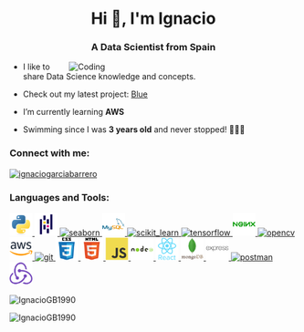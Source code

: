 <!--
[![MasterHead](https://developers.giphy.com/branch/master/static/api-512d36c09662682717108a38bbb5c57d.gif)](https://IgnacioGB1990.io)

[![MasterHead](https://media.giphy.com/media/bubqkrK3Sj9xnvRgEh/giphy.gif)](https://IgnacioGB1990.io)

-->

<h1 align="center">Hi 👋, I'm Ignacio</h1>
<h3 align="center">A Data Scientist from Spain</h3>
<img align="right" alt="Coding" width="400" src="https://cdn.dribbble.com/users/1162077/screenshots/3848914/programmer.gif">
<p align="left">    </p>

-  I like to share Data Science knowledge and concepts.

- Check out my latest project: <a href="https://github.com/IgnacioGB1990/Data_Desafio" target="blank">Blue</a>

- I’m currently learning **AWS**

-  Swimming since I was **3 years old** and never stopped! 🏊🏻‍♂️ 

<h3 align="left">Connect with me:</h3>
<p align="left">
<a href="https://linkedin.com/in/ignaciogarciabarrero" target="blank"><img align="center" src="https://raw.githubusercontent.com/rahuldkjain/github-profile-readme-generator/master/src/images/icons/Social/linked-in-alt.svg" alt="ignaciogarciabarrero" height="30" width="40" /></a>

</p>

<h3 align="left">Languages and Tools:</h3>
<p align="left">
  <a href="https://www.python.org" target="_blank" rel="noreferrer"> <img src="https://raw.githubusercontent.com/devicons/devicon/master/icons/python/python-original.svg" alt="python" width="40" height="40"/> </a>
    <a href="https://pandas.pydata.org/" target="_blank" rel="noreferrer"> <img src="https://raw.githubusercontent.com/devicons/devicon/2ae2a900d2f041da66e950e4d48052658d850630/icons/pandas/pandas-original.svg" alt="pandas" width="40" height="40"/> </a>
  <a href="https://seaborn.pydata.org/" target="_blank" rel="noreferrer"> <img src="https://seaborn.pydata.org/_images/logo-mark-lightbg.svg" alt="seaborn" width="40" height="40"/> </a>
  <a href="https://www.mysql.com/" target="_blank" rel="noreferrer"> <img src="https://raw.githubusercontent.com/devicons/devicon/master/icons/mysql/mysql-original-wordmark.svg" alt="mysql" width="40" height="40"/> </a>
  <a href="https://scikit-learn.org/" target="_blank" rel="noreferrer"> <img src="https://upload.wikimedia.org/wikipedia/commons/0/05/Scikit_learn_logo_small.svg" alt="scikit_learn" width="40" height="40"/> </a>
    <a href="https://www.tensorflow.org" target="_blank" rel="noreferrer"> <img src="https://www.vectorlogo.zone/logos/tensorflow/tensorflow-icon.svg" alt="tensorflow" width="40" height="40"/>
   <a href="https://www.nginx.com" target="_blank" rel="noreferrer"> <img src="https://raw.githubusercontent.com/devicons/devicon/master/icons/nginx/nginx-original.svg" alt="nginx" width="40" height="40"/> </a> <a href="https://opencv.org/" target="_blank" rel="noreferrer"> <img src="https://www.vectorlogo.zone/logos/opencv/opencv-icon.svg" alt="opencv" width="40" height="40"/> </a>
  <a href="https://aws.amazon.com" target="_blank" rel="noreferrer"> <img src="https://raw.githubusercontent.com/devicons/devicon/master/icons/amazonwebservices/amazonwebservices-original-wordmark.svg" alt="aws" width="40" height="40"/> </a>  
  <a href="https://git-scm.com/" target="_blank" rel="noreferrer"> <img src="https://www.vectorlogo.zone/logos/git-scm/git-scm-icon.svg" alt="git" width="40" height="40"/> </a> 
  <a href="https://www.w3schools.com/css/" target="_blank" rel="noreferrer"> <img src="https://raw.githubusercontent.com/devicons/devicon/master/icons/css3/css3-original-wordmark.svg" alt="css3" width="40" height="40"/> </a>
  <a href="https://www.w3.org/html/" target="_blank" rel="noreferrer"> <img src="https://raw.githubusercontent.com/devicons/devicon/master/icons/html5/html5-original-wordmark.svg" alt="html5" width="40" height="40"/> </a>
  <a href="https://developer.mozilla.org/en-US/docs/Web/JavaScript" target="_blank" rel="noreferrer"> <img src="https://raw.githubusercontent.com/devicons/devicon/master/icons/javascript/javascript-original.svg" alt="javascript" width="40" height="40"/> </a>
  <a href="https://nodejs.org" target="_blank" rel="noreferrer"> <img src="https://raw.githubusercontent.com/devicons/devicon/master/icons/nodejs/nodejs-original-wordmark.svg" alt="nodejs" width="40" height="40"/> </a> <a href="https://opencv.org/" target="_blank" rel="noreferrer">
  <a href="https://reactjs.org/" target="_blank" rel="noreferrer"> <img src="https://raw.githubusercontent.com/devicons/devicon/master/icons/react/react-original-wordmark.svg" alt="react" width="40" height="40"/> </a>
  <a href="https://www.mongodb.com/" target="_blank" rel="noreferrer"> <img src="https://raw.githubusercontent.com/devicons/devicon/master/icons/mongodb/mongodb-original-wordmark.svg" alt="mongodb" width="40" height="40"/> </a>
  <a href="https://expressjs.com" target="_blank" rel="noreferrer"> <img src="https://raw.githubusercontent.com/devicons/devicon/master/icons/express/express-original-wordmark.svg" alt="express" width="40" height="40"/> </a>
  <a href="https://postman.com" target="_blank" rel="noreferrer"> <img src="https://www.vectorlogo.zone/logos/getpostman/getpostman-icon.svg" alt="postman" width="40" height="40"/> </a>
    <a href="https://redux.js.org" target="_blank" rel="noreferrer"> <img src="https://raw.githubusercontent.com/devicons/devicon/master/icons/redux/redux-original.svg" alt="redux" width="40" height="40"/> </a>
</p>


   <!--    
[![Ignacio's GitHub activity graph](https://activity-graph.herokuapp.com/graph?username=IgnacioGB1990&&theme=xcode)](https://github.com/IgnacioGB1990)

      

<p><img align="left" src="https://github-readme-stats.vercel.app/api/top-langs?username=IgnacioGB1990&show_icons=true&locale=en&layout=compact&theme=tokyonight" alt="IgnacioGB1990" /></p>

<p>&nbsp;<img align="center" src="https://github-readme-stats.vercel.app/api?username=IgnacioGB1990&show_icons=true&locale=en&theme=tokyonight" alt="IgnacioGB1990" /></p>
-->
      
<p><img align="center" src="https://github-readme-streak-stats.herokuapp.com/?user=IgnacioGB1990&&theme=tokyonight" alt="IgnacioGB1990" /></p>
  
 <p align="left"> <img src="https://komarev.com/ghpvc/?username=IgnacioGB1990&label=Profile%20views&color=0e75b6&style=flat" alt="IgnacioGB1990" /> </p>
  
  
  
  
  
  
  
  
  
  
  
  
  
  


<!--
![Python](https://img.shields.io/badge/-Python-333333?style=flat&logo=Python&logoColor=ffd343)
![NumPy](https://img.shields.io/badge/-NumPy-333333?style=flat&logo=NumPy&logoColor=lightblue)
![Pandas](https://img.shields.io/badge/-Pandas-333333?style=flat&logo=Pandas&logoColor=blue)
![Scikit-learn](https://img.shields.io/badge/-Scikitlearn-333333?style=flat&logo=Scikit-learn&logoColor=orange)
-->




<!--
![imagen](https://img.shields.io/badge/Tableau-E97627?style=for-the-badge&logo=Tableau&logoColor=white)
-->
<!--
![Tensorflow](https://img.shields.io/badge/-Tensorflow-333333?style=flat&logo=Tensorflow&logoColor=orange)
![Keras](https://img.shields.io/badge/-Keras-333333?style=flat&logo=Keras&logoColor=red)

-->


